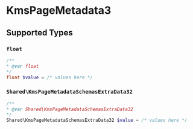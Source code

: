 # KmsPageMetadata3


## Supported Types

### `float`

```php
/**
* @var float
*/
float $value = /* values here */
```

### `Shared\KmsPageMetadataSchemasExtraData32`

```php
/**
* @var Shared\KmsPageMetadataSchemasExtraData32
*/
Shared\KmsPageMetadataSchemasExtraData32 $value = /* values here */
```

